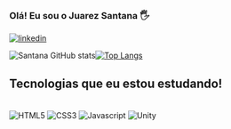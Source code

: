 
### Olá! Eu sou o Juarez Santana 🖐️

[![linkedin](https://img.shields.io/badge/LinkedIn-0077B5?style=for-the-badge&logo=linkedin&logoColor=white)](https://www.linkedin.com/in/juarez-moraes-de-santana-66013623/)


![Santana GitHub stats](https://github-readme-stats.vercel.app/api?username=juarezsantanajr&show_icons=true&theme=tokyonight)[![Top Langs](https://github-readme-stats.vercel.app/api/top-langs/?username=juarezsantanajr&layout=compact&theme=tokyonight)](https://github.com/juarezsantanajr/github-readme-stats)

## Tecnologias que eu estou estudando!

<div style="display: inline_block"><br/>
<img align="center" alt="HTML5" src="https://img.shields.io/badge/HTML5-E34F26?style=for-the-badge&logo=html5&logoColor=white"/> <img align="center" alt="CSS3" src="https://img.shields.io/badge/CSS3-1572B6?style=for-the-badge&logo=css3&logoColor=white"/> <img align="center"alt="Javascript" src="https://img.shields.io/badge/JavaScript-F7DF1E?style=for-the-badge&logo=javascript&logoColor=blackk"/> <img align="center" alt="Unity" src="https://img.shields.io/badge/Unity-100000?style=for-the-badge&logo=unity&logoColor=white"/></div><br/>


